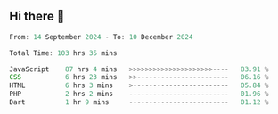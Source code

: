 ## Hi there 👋
<!--START_SECTION:Muni-->

```Javascript
From: 14 September 2024 - To: 10 December 2024

Total Time: 103 hrs 35 mins

JavaScript    87 hrs 4 mins   >>>>>>>>>>>>>>>>>>>>>----   83.91 %
CSS           6 hrs 23 mins   >>-----------------------   06.16 %
HTML          6 hrs 3 mins    >------------------------   05.84 %
PHP           2 hrs 2 mins    -------------------------   01.96 %
Dart          1 hr 9 mins     -------------------------   01.12 %
```

<!--END_SECTION:Muni-->
